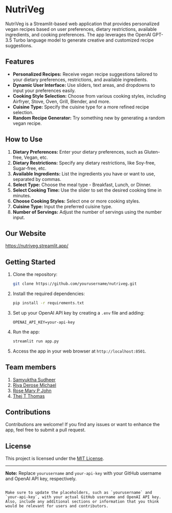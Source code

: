 
# NutriVeg

NutriVeg is a Streamlit-based web application that provides personalized vegan recipes based on user preferences, dietary restrictions, available ingredients, and cooking preferences. The app leverages the OpenAI GPT-3.5 Turbo language model to generate creative and customized recipe suggestions.

## Features

- **Personalized Recipes:** Receive vegan recipe suggestions tailored to your dietary preferences, restrictions, and available ingredients.
- **Dynamic User Interface:** Use sliders, text areas, and dropdowns to input your preferences easily.
- **Cooking Style Selection:** Choose from various cooking styles, including Airfryer, Stove, Oven, Grill, Blender, and more.
- **Cuisine Type:** Specify the cuisine type for a more refined recipe selection.
- **Random Recipe Generator:** Try something new by generating a random vegan recipe.

## How to Use

1. **Dietary Preferences:** Enter your dietary preferences, such as Gluten-free, Vegan, etc.
2. **Dietary Restrictions:** Specify any dietary restrictions, like Soy-free, Sugar-free, etc.
3. **Available Ingredients:** List the ingredients you have or want to use, separated by commas.
4. **Select Type:** Choose the meal type - Breakfast, Lunch, or Dinner.
5. **Select Cooking Time:** Use the slider to set the desired cooking time in minutes.
6. **Choose Cooking Styles:** Select one or more cooking styles.
7. **Cuisine Type:** Input the preferred cuisine type.
8. **Number of Servings:** Adjust the number of servings using the number input.

## Our Website
https://nutriveg.streamlit.app/

## Getting Started

1. Clone the repository:

   ```bash
   git clone https://github.com/yourusername/nutriveg.git
   ```

2. Install the required dependencies:

   ```bash
   pip install -r requirements.txt
   ```

3. Set up your OpenAI API key by creating a `.env` file and adding:

   ```env
   OPENAI_API_KEY=your-api-key
   ```

4. Run the app:

   ```bash
   streamlit run app.py
   ```

5. Access the app in your web browser at `http://localhost:8501`.

## Team members
1. [Samyuktha Sudheer](https://github.com/samyukthacodes)
2. [Riya Derose Michael](https://github.com/riyadm77)
3. [Rose Mary P John](https://github.com/maryrosejohn)
3. [Thej T Thomas](https://github.com/thejtthomas)


## Contributions

Contributions are welcome! If you find any issues or want to enhance the app, feel free to submit a pull request.

## License

This project is licensed under the [MIT License](LICENSE).

---

**Note:** Replace `yourusername` and `your-api-key` with your GitHub username and OpenAI API key, respectively.
```

Make sure to update the placeholders, such as `yourusername` and `your-api-key`, with your actual GitHub username and OpenAI API key. Also, include any additional sections or information that you think would be relevant for users and contributors.
